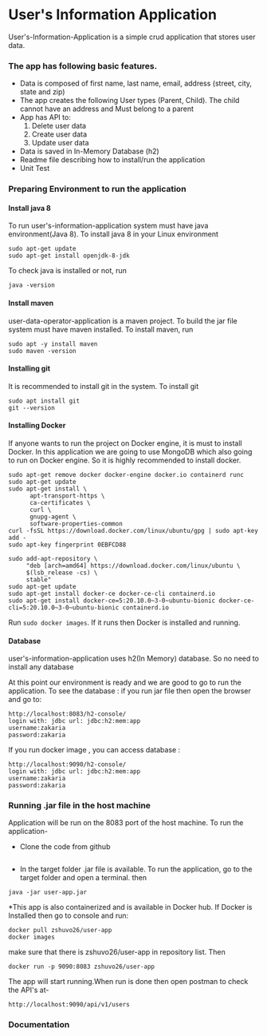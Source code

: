 # User's Information  Application
User's-Information-Application is a simple crud application that stores user data.
### The app has following basic features.
- Data is composed of first name, last name, email, address (street, city, state and zip)
- The app creates the following User types (Parent, Child). The child cannot have an address and Must belong to a parent
- App has API to:
    1. Delete user data
    2. Create user data
    3. Update user data
- Data is saved in In-Memory Database (h2)
- Readme file describing how to install/run the application
- Unit Test
### Preparing Environment to run the application
#### Install java 8
To run user's-information-application system must have java environment(Java 8). To install java 8 in your Linux environment
```
sudo apt-get update
sudo apt-get install openjdk-8-jdk
``` 
To check java is installed or not, run
```
java -version
```
#### Install maven
user-data-operator-application is a maven project. To build the jar file system must have maven installed. To install maven, run
```$xslt
sudo apt -y install maven
sudo maven -version
``` 
#### Installing git
It is recommended to install git in the system. To install git
```$xslt
sudo apt install git
git --version
``` 
#### Installing Docker
If anyone wants to run the project on Docker engine, it is must to install Docker. In this application we are going to use MongoDB which also going to run on Docker engine. So it is highly recommended to install docker.
```$xslt
sudo apt-get remove docker docker-engine docker.io containerd runc
sudo apt-get update
sudo apt-get install \
      apt-transport-https \
      ca-certificates \
      curl \
      gnupg-agent \
      software-properties-common
curl -fsSL https://download.docker.com/linux/ubuntu/gpg | sudo apt-key add -
sudo apt-key fingerprint 0EBFCD88

sudo add-apt-repository \
     "deb [arch=amd64] https://download.docker.com/linux/ubuntu \
     $(lsb_release -cs) \
     stable"
sudo apt-get update
sudo apt-get install docker-ce docker-ce-cli containerd.io
sudo apt-get install docker-ce=5:20.10.0~3-0~ubuntu-bionic docker-ce-cli=5:20.10.0~3-0~ubuntu-bionic containerd.io
```
Run ```sudo docker images```. If it runs then Docker is installed and running.

#### Database
user's-information-application uses h2(In Memory) database. So no need to install any database

At this point our environment is ready and we are good to go to run the application.
To see the database : if you run jar file then open the browser and go to:
``` 
http://localhost:8083/h2-console/
login with: jdbc url: jdbc:h2:mem:app
username:zakaria
password:zakaria
```
If you run docker image , you can access database :
``` 
http://localhost:9090/h2-console/
login with: jdbc url: jdbc:h2:mem:app
username:zakaria
password:zakaria
```
### Running .jar file in the host machine
Application will be run on the 8083 port of the host machine. To run the application-

- Clone the code from github
``` 
```
- In the target folder .jar file is available. To run the application, go to the target folder and open a terminal. then

```$xslt
java -jar user-app.jar
```
*This app is also containerized and is  available in Docker hub. If Docker is Installed then go to console and run:
```$xslt
docker pull zshuvo26/user-app
docker images
```
make sure that there is zshuvo26/user-app in repository list. Then 
```$xslt
docker run -p 9090:8083 zshuvo26/user-app
```
The app will start running.When run is done then open postman to check the API's at-
```$xslt
http://localhost:9090/api/v1/users
```
### Documentation